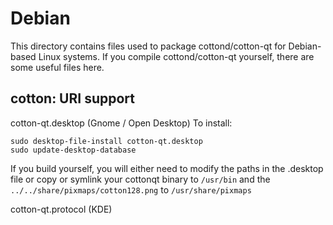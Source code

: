 
Debian
====================
This directory contains files used to package cottond/cotton-qt
for Debian-based Linux systems. If you compile cottond/cotton-qt yourself, there are some useful files here.

## cotton: URI support ##


cotton-qt.desktop  (Gnome / Open Desktop)
To install:

	sudo desktop-file-install cotton-qt.desktop
	sudo update-desktop-database

If you build yourself, you will either need to modify the paths in
the .desktop file or copy or symlink your cottonqt binary to `/usr/bin`
and the `../../share/pixmaps/cotton128.png` to `/usr/share/pixmaps`

cotton-qt.protocol (KDE)

